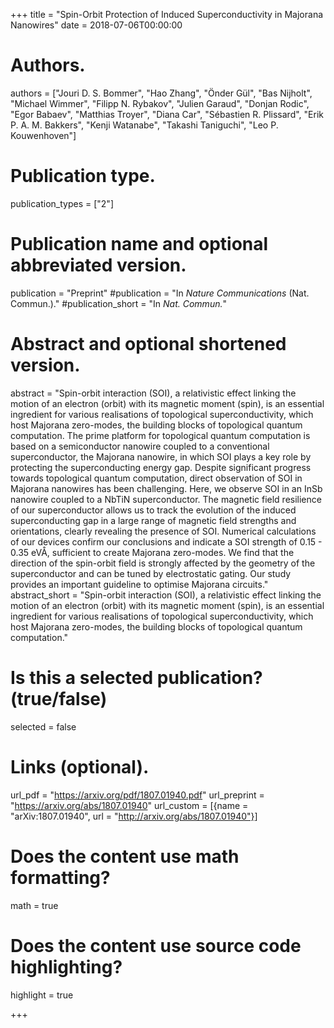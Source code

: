 +++
title = "Spin-Orbit Protection of Induced Superconductivity in Majorana Nanowires"
date = 2018-07-06T00:00:00

# Authors.
authors = ["Jouri D. S. Bommer", "Hao Zhang", "Önder Gül", "Bas Nijholt", "Michael Wimmer", "Filipp N. Rybakov", "Julien Garaud", "Donjan Rodic", "Egor Babaev", "Matthias Troyer", "Diana Car", "Sébastien R. Plissard", "Erik P. A. M. Bakkers", "Kenji Watanabe", "Takashi Taniguchi", "Leo P. Kouwenhoven"]

# Publication type.
publication_types = ["2"]

# Publication name and optional abbreviated version.
publication = "Preprint"
#publication = "In *Nature Communications* (Nat. Commun.)."
#publication_short = "In *Nat. Commun.*"

# Abstract and optional shortened version.
abstract = "Spin-orbit interaction (SOI), a relativistic effect linking the motion of an electron (orbit) with its magnetic moment (spin), is an essential ingredient for various realisations of topological superconductivity, which host Majorana zero-modes, the building blocks of topological quantum computation. The prime platform for topological quantum computation is based on a semiconductor nanowire coupled to a conventional superconductor, the Majorana nanowire, in which SOI plays a key role by protecting the superconducting energy gap. Despite significant progress towards topological quantum computation, direct observation of SOI in Majorana nanowires has been challenging. Here, we observe SOI in an InSb nanowire coupled to a NbTiN superconductor. The magnetic field resilience of our superconductor allows us to track the evolution of the induced superconducting gap in a large range of magnetic field strengths and orientations, clearly revealing the presence of SOI. Numerical calculations of our devices confirm our conclusions and indicate a SOI strength of 0.15 - 0.35 eVÅ, sufficient to create Majorana zero-modes. We find that the direction of the spin-orbit field is strongly affected by the geometry of the superconductor and can be tuned by electrostatic gating. Our study provides an important guideline to optimise Majorana circuits."
abstract_short = "Spin-orbit interaction (SOI), a relativistic effect linking the motion of an electron (orbit) with its magnetic moment (spin), is an essential ingredient for various realisations of topological superconductivity, which host Majorana zero-modes, the building blocks of topological quantum computation."

# Is this a selected publication? (true/false)
selected = false

# Links (optional).
url_pdf = "https://arxiv.org/pdf/1807.01940.pdf"
url_preprint = "https://arxiv.org/abs/1807.01940"
url_custom = [{name = "arXiv:1807.01940", url = "http://arxiv.org/abs/1807.01940"}]

# Does the content use math formatting?
math = true

# Does the content use source code highlighting?
highlight = true

+++
